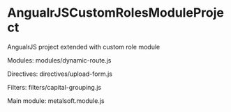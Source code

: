 # AngualrJSCustomRolesModuleProject
AngualrJS project extended with custom role module

Modules:
modules/dynamic-route.js

Directives:
directives/upload-form.js

Filters:
filters/capital-grouping.js

Main module:
metalsoft.module.js
